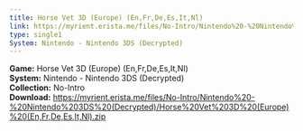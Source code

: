 ```yaml
---
title: Horse Vet 3D (Europe) (En,Fr,De,Es,It,Nl)
link: https://myrient.erista.me/files/No-Intro/Nintendo%20-%20Nintendo%203DS%20(Decrypted)/Horse%20Vet%203D%20(Europe)%20(En,Fr,De,Es,It,Nl).zip
type: single1
System: Nintendo - Nintendo 3DS (Decrypted)
---
```

<b>Game:</b> Horse Vet 3D (Europe) (En,Fr,De,Es,It,Nl)<br>
<b>System:</b> Nintendo - Nintendo 3DS (Decrypted)<br>
<b>Collection:</b> No-Intro<br>
<b>Download:</b> https://myrient.erista.me/files/No-Intro/Nintendo%20-%20Nintendo%203DS%20(Decrypted)/Horse%20Vet%203D%20(Europe)%20(En,Fr,De,Es,It,Nl).zip